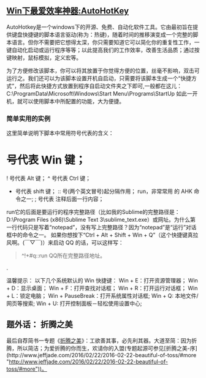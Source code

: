 

## [Win下最爱效率神器:AutoHotKey](http://jeffjade.com/2016/03/11/2016-03-11-autohotkey/#)
AutoHotkey是一个windows下的开源、免费、自动化软件工具。它由最初旨在提供键盘快捷键的脚本语言驱动(称为：热键)，随着时间的推移演变成一个完整的脚本语言。但你不需要把它想得太深，你只需要知道它可以简化你的重复性工作，一键自动化启动或运行程序等等；以此提高我们的工作效率，改善生活品质；通过按键映射，鼠标模拟，定义宏等。


为了方便修改该脚本，你可以将其放置于你觉得方便的位置，丝毫不影响，双击可运行之。我们还可以为该脚本设置开机自启动，只需要将该脚本生成一个“快捷方式”，然后将此快捷方式放置到程序自启动文件夹之下即可,一般都在这儿：
C:\ProgramData\Microsoft\Windows\Start Menu\Programs\StartUp
如此一开机，就可以使用脚本中所配置的功能，大为便捷。

### 简单实用的实例
这里简单说明下脚本中常用符号代表的含义：
>
# 号代表 Win 键；
! 号代表 Alt 键；
^ 号代表 Ctrl 键；
+ 号代表 shift 键；
:: 号(两个英文冒号)起分隔作用；
run，非常常用 的 AHK 命令之一;
; 号代表 注释后面一行内容；

run它的后面是要运行的程序完整路径（比如我的Sublime的完整路径是：D:\Program Files (x86)\Sublime Text 3\sublime_text.exe）或网址。为什么第一行代码只是写着“notepad”，没有写上完整路径？因为“notepad”是“运行”对话框中的命令之一。
如果你想按下“Ctrl + Alt + Shift + Win + Q”（这个快捷键真拉风啊。(￣▽￣)）来启动 QQ 的话，可以这样写：
>^!+#q::run QQ所在完整路径地址。

.
>
温馨提示： 以下几个系统默认的 Win 快捷键：
Win + E：打开资源管理器；
Win + D：显示桌面；
Win + F：打开查找对话框；
Win + R：打开运行对话框；
Win + L：锁定电脑；
Win + PauseBreak：打开系统属性对话框;
Win + Q: 本地文件/网页等搜索;
Win + U: 打开控制面板－轻松使用设置中心;



## 题外话： 折腾之美
最后自荐简书一专题《[折腾之美](http://www.jianshu.com/collection/2f6a49e22121 "http://www.jianshu.com/collection/2f6a49e22121")》：工欲善其事，必先利其器。大道至简：因为折腾，所以简洁；为爱折腾的你而生，欢请你的入盟(专题起源可参见[折腾之美-序](http://www.jeffjade.com/2016/02/22/2016-02-22-beautiful-of-toss/#more "http://www.jeffjade.com/2016/02/22/2016-02-22-beautiful-of-toss/#more"))。